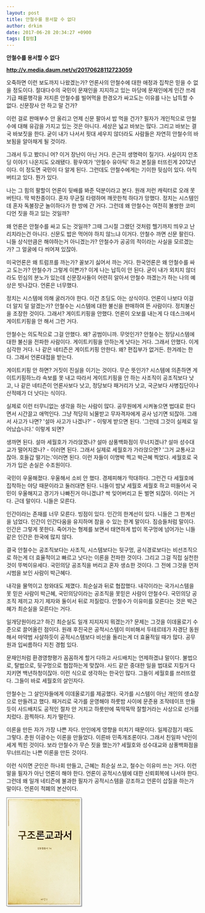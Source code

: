```yaml
---
layout: post
title: 안철수를 용서할 수 없다
author: drkim
date: 2017-06-28 20:34:27 +0900
tags: [컬럼]
---
```

**안철수를 용서할 수 없다**

  


**http://v.media.daum.net/v/20170628112723059**

  


오죽하면 이런 보도까지 나왔겠는가? 언론사의 안철수에 대한 애정과 집착은 믿을 수 없을 정도이다. 절대다수의 국민이 문재인을 지지하고 있는 마당에 문재인에게 인간 쓰레기급 패륜행각을 저지른 안철수를 빌어먹을 한경오가 싸고도는 이유를 나는 납득할 수 없다. 신문장사 안 하고 말 건가?

  


이런 걸로 판매부수 안 올리고 언제 신문 팔아서 밥 먹을 건가? 필자가 개인적으로 안철수에 대해 유감을 가지고 있는 것은 아니다. 세상은 넓고 바보는 많다. 그리고 바보는 결국 바보짓을 한다. 굳이 내가 나서서 핏대 세우지 않더라도 사람들은 자연히 안철수의 바보됨을 알아채게 될 것이라. 

  


그래서 두고 봤더니 어? 이거 장난이 아닌 거다. 은근히 생명력이 질기다. 사실이지 안초딩 이야기 나온지도 오래됐다. 황우여가 '안철수 유아틱' 하고 본질을 터뜨린게 2012년이다. 이 정도면 국민이 다 알게 된다. 그런데도 안철수에게는 기이한 뒷심이 있다. 아직 버티고 있다. 뭔가 있다.

  


나는 그 힘의 팔할이 언론이 뒷배를 봐준 덕분이라고 본다. 원래 저런 캐릭터로 오래 못 버틴다. 딱 박찬종이다. 혼자 무균질 타령하며 깨끗한척 하다가 망했다. 정치는 시스템인데 혼자 독불장군 놀이하다가 한 방에 간 거다. 그런데 왜 안철수는 여전히 불쌍한 코미디언 짓을 하고 있는 것일까? 

  


왜 언론은 안철수를 싸고 도는 것일까? 그때 그시절 그랬던 것처럼 헬기까지 띄우고 난리치라는건 아니다. 신문도 밥은 먹어야 하지 않느냐 이거다. 안철수 까면 신문 팔린다. 니들 상식만큼은 해야하는거 아니겠는가? 안철수가 공공의 적이라는 사실을 모르겠는가? 그 얼굴에 다 씌어져 있잖아. 

  


미국언론은 왜 트럼프를 까는가? 꼴보기 싫어서 까는 거다. 한국언론은 왜 안철수를 싸고 도는가? 안철수가 그렇게 이쁜가? 이게 나는 납득이 안 된다. 굳이 내가 외치지 않더라도 민심의 분노가 있는데 신문장사들이 어련히 알아서 안철수 까겠는가 하는 나의 예상은 빗나갔다. 언론은 너무했다.

  


정치는 시스템에 의해 굴러가야 한다. 이건 초딩도 아는 상식이다. 언론이 나보다 이걸 더 알지 덜 알겠는가? 안철수는 시스템에 대한 불신을 판매하여 뜬 사람이다. 정치불신을 조장한 것이다. 그래서? 게이트키핑을 안했다. 언론이 오보를 내는게 다 데스크에서 게이트키핑을 안 해서 그런 거다.

  


안철수는 의도적으로 그걸 안했다. 왜? 공범이니까. 무엇인가? 안철수는 정당시스템에 대한 불신을 전파한 사람이다. 게이트키핑을 안하는게 낫다는 거다. 그래서 안했다. 이게 심각한 거다. 나 같은 네티즌은 게이트키핑 안한다. 왜? 편집부가 없거든. 한겨레는 한다. 그래서 언론대접을 받는다.

  


게이트키핑 안 하면? 거짓이 진실을 이기는 것이다. 무슨 뜻인가? 시스템에 의존하면 게이트키핑하느라 속보를 못 내고 따라서 게이트키핑을 안 하는 사조직이 공조직보다 낫고, 나 같은 네티즌이 언론사보다 낫고, 정당보다 패거리가 낫고, 국군보다 사병집단이나 산적떼가 더 낫다는 식이다.

  


실제로 이런 터무니없는 생각을 하는 사람이 많다. 공무원에게 시켜놓으면 법대로 한다면서 시간끌고 애먹인다. 그냥 적당히 뇌물받고 무자격자에게 공사 넘기면 되잖아. 그래서 사고가 나면? '설마 사고가 나겠나?' - 이렇게 받으면 된다. '그런데 그것이 실제로 일어났습니다.' 이렇게 되면?

  


생까면 된다. 설마 세월호가 가라앉겠나? 설마 삼풍백화점이 무너지겠나? 설마 성수대교가 떨어지겠나? - 이러면 된다. 그래서 실제로 세월호가 가라앉으면? '그거 교통사고잖아. 호들갑 떨기는.'이러면 된다. 이런 자들이 이명박 찍고 박근혜 찍었다. 세월호로 국가가 입은 손실은 수조원이다.

  


국민이 우울해졌다. 우울해서 소비 안 했다. 경제피해가 막대하다. 그런건 다 세월호에 집착하는 야당 때문이라고 둘러대면 된다. 니들이 밤낮 세월호 세월호 하고 떠들어서 국민이 우울해지고 경기가 나빠진거 아니겠냐? 싹 잊어버리고 돈 벌면 되잖아. 이러는 거다. 근데 말이다. 니들은 모른다.

  


인간이라는 존재를 너무 모른다. 빙점이 있다. 인간의 한계선이 있다. 니들은 그 한계선을 넘었다. 인간이 인간다움을 유지하며 참을 수 있는 한계 말이다. 짐승들처럼 말이다. 인간은 그렇게 못한다. 죽어가는 형제를 보면서 태연하게 밥이 목구멍에 넘어가는 니들 같은 인간은 한국에 많지 않다. 

  


결국 안철수는 공조직보다는 사조직, 시스템보다는 뒷구멍, 공식경로보다는 비선조직으로 하는게 더 효율적이고 빠르고 낫다는 이론을 전파한 것이다. 그리고 그걸 직접 실천한 것이 뚜벅이유세다. 국민의당 공조직을 버리고 혼자 생쇼한 것이다. 그 전에 그것을 먼저 시범을 보인 사람이 박근혜다. 

  


내각을 물먹이고 청와대도 제꼈다. 최순실과 뒤로 협잡했다. 내각이라는 국가시스템을 못 믿은 사람이 박근혜, 국민의당이라는 공조직을 못믿은 사람이 안철수다. 국민의당 공조직 제끼고 자기 제자와 둘이서 뒤로 저질렀다. 안철수가 이유미를 모른다는 것은 박근혜가 최순실을 모른다는 거다. 

  


일개당원이라고? 하긴 최순실도 일개 지지자지 뭐겠는가? 문제는 그것을 이데올로기 수준으로 끌어올린 점이다. 원래 후진국은 공적시스템이 미비해서 두테르테가 자경단 동원해서 마약범 사살하듯이 공적시스템보다 비선을 돌리는게 더 효율적일 때가 많다. 공무원과 입씨름하다 지친 경험 있다.

  


문재인처럼 환경영향평가 꼼꼼하게 할거 다하고 사드배치는 언제하겠냐 말이다. 불법으로, 탈법으로, 뒷구멍으로 협잡하는게 맞잖아. 사드 같은 중대한 일을 법대로 지킬거 다지키면 백년하청이잖아. 이런 식으로 생각하는 한국인 많다. 그들이 세월호를 쓰러뜨렸다. 그들이 바로 세월호의 살인자다. 

  


안철수는 그 살인자들에게 이데올로기를 제공했다. 국가를 시스템이 아닌 개인의 생쇼장으로 만들려고 했다. 패거리로 국가를 운영해야 하룻밤 사이에 문준용 조작테이프 만들듯이 사드배치도 공적인 절차 안 거치고 하룻만에 뚝딱뚝딱 잘할거라는 사상으로 선거를 치렀다. 끔찍하다. 치가 떨린다.

  


이론을 만든 자가 가장 나쁜 자다. 만인에게 영향을 미치기 때문이다. 일제강점기 때도 그렇다. 춘원 이광수는 이론을 만들었다. 이른바 민족개조론이다. 그래서 친일파 낙인이 세게 찍힌 것이다. 보라 안철수가 무슨 짓을 했는가? 세월호와 성수대교와 삼풍백화점을 무너뜨리는 나쁜 이론을 만든 것이다.

  


이런 식이면 군인은 하나회 만들고, 근혜는 최순실 쓰고, 철수는 이유미 쓰는 거다. 이런 말을 필자가 아닌 언론이 해야 한다. 언론이 공적시스템에 대한 신뢰회복에 나서야 한다. 그런데 왜 일개 네티즌에 불과한 필자가 공적시스템을 강조하고 언론이 삽질을 하는가 말이다. 언론이 적폐의 본산이다. 

  



![](/files/attach/images/199/743/860/0.jpg)